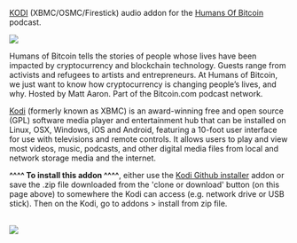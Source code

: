 <a href="kodi.tv">KODI<a> (XBMC/OSMC/Firestick) audio addon for the <a href="http://humansof.bitcoin.libsynpro.com/rss">Humans Of Bitcoin</a> podcast.<br>

<img src="http://static.libsyn.com/p/assets/3/a/1/a/3a1ac6b0d23728db/Humans_of_Bitcoin_Copy.png"><br>

Humans of Bitcoin tells the stories of people whose lives have been impacted by cryptocurrency and blockchain technology. Guests range from activists and refugees to artists and entrepreneurs. At Humans of Bitcoin, we just want to know how cryptocurrency is changing people’s lives, and why. Hosted by Matt Aaron. Part of the Bitcoin.com podcast network.<br>

<a href="www.kodi.tv">Kodi</a> (formerly known as XBMC) is an award-winning free and open source (GPL) software media player and entertainment hub that can be installed on Linux, OSX, Windows, iOS and Android, featuring a 10-foot user interface for use with televisions and remote controls. It allows users to play and view most videos, music, podcasts, and other digital media files from local and network storage media and the internet.<br>

<b>^^^^ To install this addon ^^^^</b>, either use the <a href="https://www.tvaddons.co/github-browser-kodi/">Kodi Github installer</a> addon or save the .zip file downloaded from the 'clone or download' button (on this page above) to somewhere the Kodi can access (e.g. network drive or USB stick). Then on the Kodi, go to addons > install from zip file.<br>

<br><a href="http://www.kodi.tv"><img src="https://kodi.tv/sites/default/files/page/field_image/about--devices.jpg">
